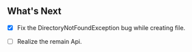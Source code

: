 ## What's Next

- [X] Fix the DirectoryNotFoundException bug while creating file.

- [ ] Realize the remain Api.
